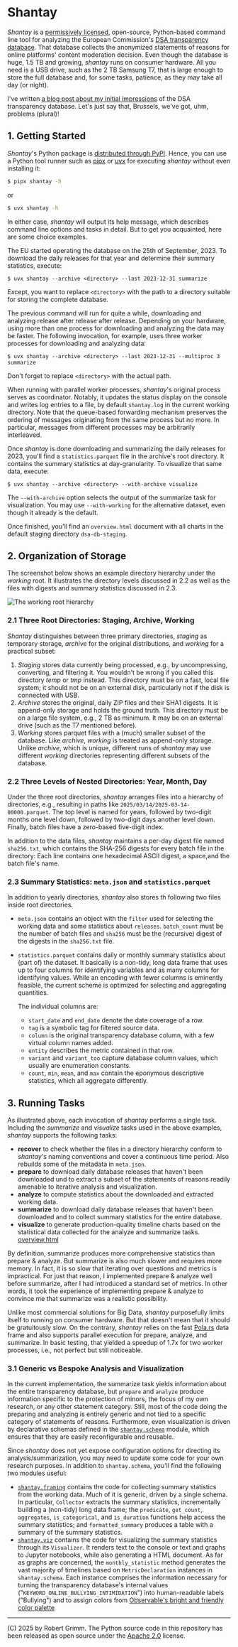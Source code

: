 # Shantay

*Shantay* is a [permissively
licensed](https://github.com/apparebit/shantay/blob/boss/LICENSE), open-source,
Python-based command line tool for analyzing the European Commission's [DSA
transparency database](https://transparency.dsa.ec.europa.eu/). That database
collects the anonymized statements of reasons for online platforms' content
moderation decision. Even though the database is huge, 1.5 TB and growing,
*shantay* runs on consumer hardware. All you need is a USB drive, such as the 2
TB Samsung T7, that is large enough to store the full database and, for some
tasks, patience, as they may take all day (or night).

I've written [a blog post about my initial
impressions](https://apparebit.com/blog/2025/sashay-shantay) of the DSA
transparency database. Let's just say that, Brussels, we've got, uhm, problems
(plural)!


## 1. Getting Started

*Shantay*'s Python package is [distributed through
PyPI](https://pypi.org/project/shantay/). Hence, you can use a Python tool
runner such as [pipx](https://github.com/pypa/pipx) or
[uvx](https://docs.astral.sh/uv/guides/tools/) for executing *shantay* without
even installing it:

```bash
$ pipx shantay -h
```
or
```bash
$ uvx shantay -h
```

In either case, *shantay* will output its help message, which describes command
line options and tasks in detail. But to get you acquainted, here are some
choice examples.

The EU started operating the database on the 25th of September, 2023. To
download the daily releases for that year and determine their summary
statistics, execute:

```
$ uvx shantay --archive <directory> --last 2023-12-31 summarize
```

Except, you want to replace `<directory>` with the path to a directory suitable
for storing the complete database.

The previous command will run for quite a while, downloading and analyzing
release after release after release. Depending on your hardware, using more than
one process for downloading and analyzing the data may be faster. The following
invocation, for example, uses three worker processes for downloading and
analyzing data:

```
$ uvx shantay --archive <directory> --last 2023-12-31 --multiproc 3 summarize
```

Don't forget to replace `<directory>` with the actual path.

When running with parallel worker processes, *shantay*'s original process serves
as coordinator. Notably, it updates the status display on the console and writes
log entries to a file, by default `shantay.log` in the current working
directory. Note that the queue-based forwarding mechanism preserves the ordering
of messages originating from the same process but no more. In particular,
messages from different processes may be arbitrarily interleaved.

Once *shantay* is done downloading and summarizing the daily releases for 2023,
you'll find a `statistics.parquet` file in the archive's root directory. It
contains the summary statistics at day-granularity. To visualize that same data,
execute:

```
$ uvx shantay --archive <directory> --with-archive visualize
```

The `--with-archive` option selects the output of the summarize task for
visualization. You may use `--with-working` for the alternative dataset, even
though it already is the default.

Once finished, you'll find an `overview.html` document with all charts in the
default staging directory `dsa-db-staging`.


## 2. Organization of Storage

The screenshot below shows an example directory hierarchy under the *working*
root. It illustrates the directory levels discussed in 2.2 as well as the files
with digests and summary statistics discussed in 2.3.

![The working root hierarchy](https://raw.githubusercontent.com/apparebit/shantay/boss/viz/screenshot/hierarchy.png)


### 2.1 Three Root Directories: Staging, Archive, Working

*Shantay* distinguishes between three primary directories, *staging* as
temporary storage, *archive* for the original distributions, and *working* for a
practical subset:

 1. *Staging* stores data currently being processed, e.g., by uncompressing,
    converting, and filtering it. You wouldn't be wrong if you called this
    directory *temp* or *tmp* instead. This directory must be on a fast, local
    file system; it should not be on an external disk, particularly not if the
    disk is connected with USB.
 2. *Archive* stores the original, daily ZIP files and their SHA1 digests. It is
    append-only storage and holds the ground truth. This directory must be on a
    large file system, e.g., 2 TB as minimum. It may be on an external drive
    (such as the T7 mentioned before).
 3. *Working* stores parquet files with a (much) smaller subset of the database.
    Like *archive*, *working* is treated as append-only storage. Unlike
    *archive*, which is unique, different runs of *shantay* may use different
    *working* directories representing different subsets of the database.


### 2.2 Three Levels of Nested Directories: Year, Month, Day

Under the three root directories, *shantay* arranges files into a hierarchy of
directories, e.g., resulting in paths like
`2025/03/14/2025-03-14-00000.parquet`. The top level is named for years,
followed by two-digit months one level down, followed by two-digit days another
level down. Finally, batch files have a zero-based five-digit index.

In addition to the data files, *shantay* maintains a per-day digest file named
`sha256.txt`, which contains the SHA-256 digests for every batch file in the
directory: Each line contains one hexadecimal ASCII digest, a space,and the
batch file's name.


### 2.3 Summary Statistics: `meta.json` and `statistics.parquet`

In addition to yearly directories, *shantay* also stores th following two files
inside root directories.

  - `meta.json` contains an object with the `filter` used for selecting the
    working data and some statistics about `releases`. `batch_count` must be the
    number of batch files and `sha256` must be the (recursive) digest of the
    digests in the `sha256.txt` file.

  - `statistics.parquet` contains daily or monthly summary statistics about
    (part of) the dataset. It basically is a non-tidy, long data frame that uses
    up to four columns for identifying variables and as many columns for
    identifying values. While an encoding with fewer columns is eminently
    feasible, the current scheme is optimized for selecting and aggregating
    quantities.

    The individual columns are:

      - `start_date` and `end_date` denote the date coverage of a row.
      - `tag` is a symbolic tag for filtered source data.
      - `column` is the original transparency database column, with a few
        virtual column names added.
      - `entity` describes the metric contained in that row.
      - `variant` and `variant_too` capture database column values, which usually
        are enumeration constants.
      - `count`, `min`, `mean`, and `max` contain the eponymous descriptive
        statistics, which all aggregate differently.


## 3. Running Tasks

As illustrated above, each invocation of *shantay* performs a single task.
Including the *summarize* and *visualize* tasks used in the above examples,
*shantay* supports the following tasks:

  * __recover__ to check whether the files in a directory hierarchy conform to
    *shantay*'s naming conventions and cover a continuous time period. Also
    rebuilds some of the metadata in `meta.json`.
  * __prepare__ to download daily database releases that haven't been downloaded
    und to extract a subset of the statements of reasons readily amenable to
    iterative analysis and visualization.
  * __analyze__ to compute statistics about the downloaded and extracted working
    data.
  * __summarize__ to download daily database releases that haven't been
    downloaded and to collect summary statistics for the entire database.
  * __visualize__ to generate production-quality timeline charts based on the
    statistical data collected for the analyze and summarize tasks.
    [overview.html](https://apparebit.github.io/shantay/overview.html)

By definition, summarize produces more comprehensive statistics than prepare &
analyze. But summarize is also much slower and requires more memory. In fact, it
is so slow that iterating over questions and metrics is impractical. For just
that reason, I implemented prepare & analyze well before summarize, after I had
introduced a standard set of metrics. In other words, it took the experience of
implementing prepare & analyze to convince me that summarize was a realistic
possibility.

Unlike most commercial solutions for Big Data, *shantay* purposefully limits
itself to running on consumer hardware. But that doesn't mean that it should be
gratuitously slow. On the contrary, *shantay* relies on the fast
[Pola.rs](https://pola.rs) data frame and also supports parallel execution for
prepare, analyze, and summarize. In basic testing, that yielded a speedup of
1.7x for two worker processes, i.e., not perfect but still noticeable.


### 3.1 Generic vs Bespoke Analysis and Visualization

In the current implementation, the summarize task yields information about the
entire transparency database, but `prepare` and `analyze` produce information
specific to the protection of minors, the focus of my own research, or any other
statement category. Still, most of the code doing the preparing and analyzing is
entirely generic and not tied to a specific category of statements of reasons.
Furthermore, even visualization is driven by declarative schemas defined in the
[`shantay.schema`](https://github.com/apparebit/shantay/blob/boss/shantay/schema.py)
module, which ensures that they are easily reconfigurable and reusable.

Since *shantay* does not yet expose configuration options for directing its
analysis/summarization, you may need to update some code for your own research
purposes. In addition to `shantay.schema`, you'll find the following two modules
useful:

  - [`shantay.framing`](https://github.com/apparebit/shantay/blob/boss/shantay/framing.py)
    contains the code for collecting summary statistics from the working data.
    Much of it is generic, driven by a single schema. In particular, `Collector`
    extracts the summary statistics, incrementally building a (non-tidy) long
    data frame; the `predicate`, `get_count`, `aggregates`, `is_categorical`,
    and `is_duration` functions help access the summary statistics; and
    `formatted_summary` produces a table with a summary of the summary
    statistics.
  - [`shantay.viz`](https://github.com/apparebit/shantay/blob/boss/shantay/viz.py)
    contains the code for visualizing the summary statistics through its
    `Visualizer`. It renders text to the console or text and graphs to Jupyter
    notebooks, while also generating a HTML document. As far as graphs are
    concerned, the `monthly_statistic` method generates the vast majority of
    timelines based on `MetricDeclaration` instances in `shantay.schema`. Each
    instance comprises the information necessary for turning the transparency
    database's internal values ("`KEYWORD_ONLINE_BULLYING_INTIMIDATION`") into
    human-readable labels ("Bullying") and to assign colors from [Observable's
    bright and friendly color
    palette](https://observablehq.com/blog/crafting-data-colors)


----

(C) 2025 by Robert Grimm. The Python source code in this repository has been
released as open source under the [Apache
2.0](https://github.com/apparebit/shantay/blob/boss/LICENSE) license.
